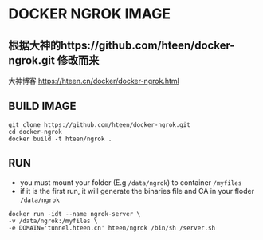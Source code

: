 # DOCKER NGROK IMAGE

## 根据大神的https://github.com/hteen/docker-ngrok.git 修改而来
大神博客 https://hteen.cn/docker/docker-ngrok.html

## BUILD IMAGE

```linux
git clone https://github.com/hteen/docker-ngrok.git
cd docker-ngrok
docker build -t hteen/ngrok .
```

## RUN
* you must mount your folder (E.g `/data/ngrok`) to container `/myfiles`
* if it is the first run, it will generate the binaries file and CA in your floder `/data/ngrok`

```linux
docker run -idt --name ngrok-server \
-v /data/ngrok:/myfiles \
-e DOMAIN='tunnel.hteen.cn' hteen/ngrok /bin/sh /server.sh
```
